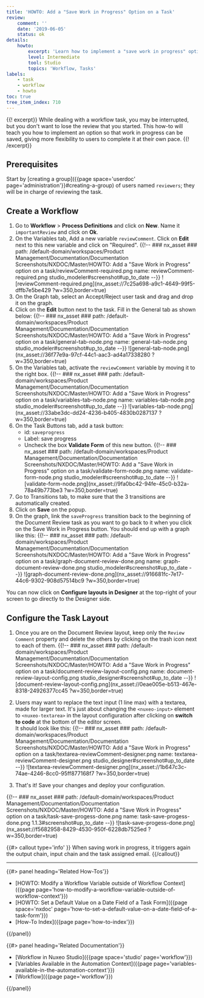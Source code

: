 ```yaml
---
title: 'HOWTO: Add a "Save Work in Progress" Option on a Task'
review:
    comment: ''
    date: '2019-06-05'
    status: ok
details:
    howto:
        excerpt: 'Learn how to implement a "save work in progress" option without completing a workflow task.'
        level: Intermediate
        tool: Studio
        topics: 'Workflow, Tasks'
labels:
    - task
    - workflow
    - howto
toc: true
tree_item_index: 710
---
```


{{! excerpt}}
While dealing with a workflow task, you may be interrupted, but you don't want to lose the review that you started. This how-to will teach you how to implement an option so that work in progress can be saved, giving more flexibility to users to complete it at their own pace.
{{! /excerpt}}

## Prerequisites

Start by [creating a group]({{page space='userdoc' page='administration'}}#creating-a-group) of users named `reviewers`; they will be in charge of reviewing the task.

## Create a Workflow

1. Go to **Workflow** > **Process Definitions** and click on **New**. Name it `importantReview` and click on **Ok**.
1. On the Variables tab, Add a new variable `reviewComment`. Click on **Edit** next to this new variable and click on "Required".
    {{!--     ### nx_asset ###
      path: /default-domain/workspaces/Product Management/Documentation/Documentation Screenshots/NXDOC/Master/HOWTO: Add a "Save Work in Progress" option on a task/reviewComment-required.png
      name: reviewComment-required.png
      studio_modeler#screenshot#up_to_date
    --}}
    ![reviewComment-required.png](nx_asset://7c25a698-a9c1-4649-99f5-dffb7e5be429 ?w=350,border=true)
1. On the Graph tab, select an Accept/Reject user task and drag and drop it on the graph.
1. Click on the **Edit** button next to the task. Fill in the General tab as shown below:
    {{!--     ### nx_asset ###
      path: /default-domain/workspaces/Product Management/Documentation/Documentation Screenshots/NXDOC/Master/HOWTO: Add a "Save Work in Progress" option on a task/general-tab-node.png
      name: general-tab-node.png
      studio_modeler#screenshot#up_to_date
    --}}
    ![general-tab-node.png](nx_asset://36f77e9a-97cf-44c1-aac3-ad4a17338280 ?w=350,border=true)
1. On the Variables tab, activate the `reviewComment` variable by moving it to the right box.
    {{!--     ### nx_asset ###
      path: /default-domain/workspaces/Product Management/Documentation/Documentation Screenshots/NXDOC/Master/HOWTO: Add a "Save Work in Progress" option on a task/variables-tab-node.png
      name: variables-tab-node.png
      studio_modeler#screenshot#up_to_date
    --}}
    ![variables-tab-node.png](nx_asset://33abe3dc-dd24-4236-b405-4830b0287137 ?w=350,border=true)
1. On the Task Buttons tab, add a task button:
      - id: `saveprogress`</br>
      - Label: save progress</br>
      - Uncheck the box **Validate Form** of this new button.
  {{!--     ### nx_asset ###
    path: /default-domain/workspaces/Product Management/Documentation/Documentation Screenshots/NXDOC/Master/HOWTO: Add a "Save Work in Progress" option on a task/validate-form-node.png
    name: validate-form-node.png
    studio_modeler#screenshot#up_to_date
   --}}
   ![validate-form-node.png](nx_asset://9fa0bc42-94fe-45c0-b32a-78a49b773be3 ?w=350,border=true)
1. Go to Transitions tab, to make sure that the 3 transitions are automatically created.
1. Click on **Save** on the popup.
1. On the graph, link the `saveProgress` transition back to the beginning of the Document Review task as you want to go back to it when you click on the Save Work in Progress button.
    You should end up with a graph like this:
    {{!--     ### nx_asset ###
      path: /default-domain/workspaces/Product Management/Documentation/Documentation Screenshots/NXDOC/Master/HOWTO: Add a "Save Work in Progress" option on a task/graph-document-review-done.png
      name: graph-document-review-done.png
      studio_modeler#screenshot#up_to_date
    --}}
    ![graph-document-review-done.png](nx_asset://916681fc-7e17-44c6-9302-908d57514bc9 ?w=350,border=true)

You can now click on **Configure layouts in Designer** at the top-right of your screen to go directly to the Designer side.

## Configure the Task Layout

1. Once you are on the Document Review layout, keep only the `Review Comment` property and delete the others by clicking on the trash icon next to each of them.
  {{!--     ### nx_asset ###
      path: /default-domain/workspaces/Product Management/Documentation/Documentation Screenshots/NXDOC/Master/HOWTO: Add a "Save Work in Progress" option on a task/document-review-layout-config.png
      name: document-review-layout-config.png
      studio_designer#screenshot#up_to_date
  --}}
  ![document-review-layout-config.png](nx_asset://0eae005e-b513-467e-8318-24926377cc45 ?w=350,border=true)

1. Users may want to replace the text input (1 line max) with a textarea, made for larger text. It's just about changing the `<nuxeo-input>` element to `<nuxeo-textarea>` in the layout configuration after clicking on  **switch to code** at the bottom of the editor screen. </br>
    It should look like this:
  {{!--     ### nx_asset ###
      path: /default-domain/workspaces/Product Management/Documentation/Documentation Screenshots/NXDOC/Master/HOWTO: Add a "Save Work in Progress" option on a task/textarea-reviewComment-designer.png
      name: textarea-reviewComment-designer.png
      studio_designer#screenshot#up_to_date
   --}}
   ![textarea-reviewComment-designer.png](nx_asset://1b647c3c-74ae-4246-8cc0-95ff877168f7 ?w=350,border=true)

1. That's it! Save your changes and deploy your configuration.

{{!--     ### nx_asset ###
    path: /default-domain/workspaces/Product Management/Documentation/Documentation Screenshots/NXDOC/Master/HOWTO: Add a "Save Work in Progress" option on a task/task-save-progess-done.png
    name: task-save-progess-done.png
    1.1.3#screenshot#up_to_date
--}}
![task-save-progess-done.png](nx_asset://f5682958-8429-4530-950f-6228db7525ed ?w=350,border=true)

{{#> callout type='info' }}
When saving work in progress, it triggers again the output chain, input chain and the task assigned email.
{{/callout}}

* * *

<div class="row" data-equalizer data-equalize-on="medium"><div class="column medium-6">{{#> panel heading='Related How-Tos'}}

- [HOWTO: Modify a Workflow Variable outside of Workflow Context]({{page page='how-to-modify-a-workflow-variable-outside-of-workflow-context'}})
- [HOWTO: Set a Default Value on a Date Field of a Task Form]({{page space='nxdoc' page='how-to-set-a-default-value-on-a-date-field-of-a-task-form'}})
- [How-To Index]({{page page='how-to-index'}})

{{/panel}}</div><div class="column medium-6">{{#> panel heading='Related Documentation'}}

- [Workflow in Nuxeo Studio]({{page space='studio' page='workflow'}})
- [Variables Available in the Automation Context]({{page page='variables-available-in-the-automation-context'}})
- [Workflow]({{page page='workflow'}})

{{/panel}}</div></div>
